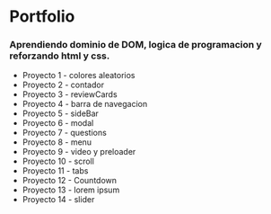 # Portfolio 
### Aprendiendo dominio de DOM, logica de programacion y reforzando html y css.
- Proyecto 1 - colores aleatorios
- Proyecto 2 - contador
- Proyecto 3 - reviewCards
- Proyecto 4 - barra de navegacion
- Proyecto 5 - sideBar
- Proyecto 6 - modal
- Proyecto 7 - questions
- Proyecto 8 - menu
- Proyecto 9 - video y preloader
- Proyecto 10 - scroll
- Proyecto 11 - tabs
- Proyecto 12 - Countdown
- Proyecto 13 - lorem ipsum
- Proyecto 14 - slider
